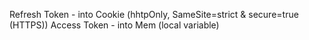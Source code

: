 Refresh Token - into Cookie (hhtpOnly, SameSite=strict & secure=true (HTTPS))
Access Token - into Mem (local variable)